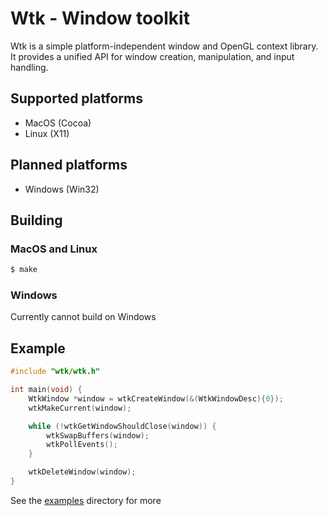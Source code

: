 # Wtk - Window toolkit
Wtk is a simple platform-independent window and OpenGL context library. It provides a unified API for window creation, manipulation, and input handling.

## Supported platforms
- MacOS (Cocoa)
- Linux (X11)

## Planned platforms
- Windows (Win32)

## Building
### MacOS and Linux
```bash
$ make
```

### Windows
Currently cannot build on Windows

## Example
```c
#include "wtk/wtk.h"

int main(void) {
    WtkWindow *window = wtkCreateWindow(&(WtkWindowDesc){0});
    wtkMakeCurrent(window);

    while (!wtkGetWindowShouldClose(window)) {
        wtkSwapBuffers(window);
        wtkPollEvents();
    }

    wtkDeleteWindow(window);
}
```

See the [examples](https://www.github.com/nosbod18/wtk/tree/main/examples) directory for more
